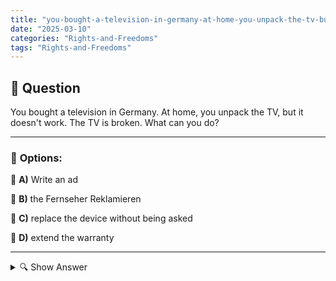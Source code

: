 ```yaml
---
title: "you-bought-a-television-in-germany-at-home-you-unpack-the-tv-but-it-doesnt-work-the-tv-is-broken-wha"
date: "2025-03-10"
categories: "Rights-and-Freedoms"
tags: "Rights-and-Freedoms"
---
```


## 📌 **Question**

You bought a television in Germany. At home, you unpack the TV, but it doesn't work. The TV is broken. What can you do?



---

### 📝 **Options:**

🔘 **A)** Write an ad

🔘 **B)** the Fernseher Reklamieren

🔘 **C)** replace the device without being asked

🔘 **D)** extend the warranty

---

<details>
  <summary>🔍 Show Answer</summary>

  <p>
💡  <b>Correct Answer:</b>  b
  </p>
  <p>
    📖<b>Explanation:</b>
    After you buy a new TV from a German electronics store, you look forward to decorating it at home. After delivery, take the device to the living room, carefully unpack it and plug it in. However, when you turn it on for the first time, you notice that the TV is not working – the screen remains black and there is no reaction. They suspect that the device is defective. Now think about what steps you can take to solve the problem and get a solution that works.

**Question:** You bought a TV in Germany. At home, you unpack the TV, but it doesn't work. The TV is broken. What can you do?
a: write an ad  
b: complain about the TV  
c: Replace the device without being asked  
d: extend the warranty
  </p>
</details>
